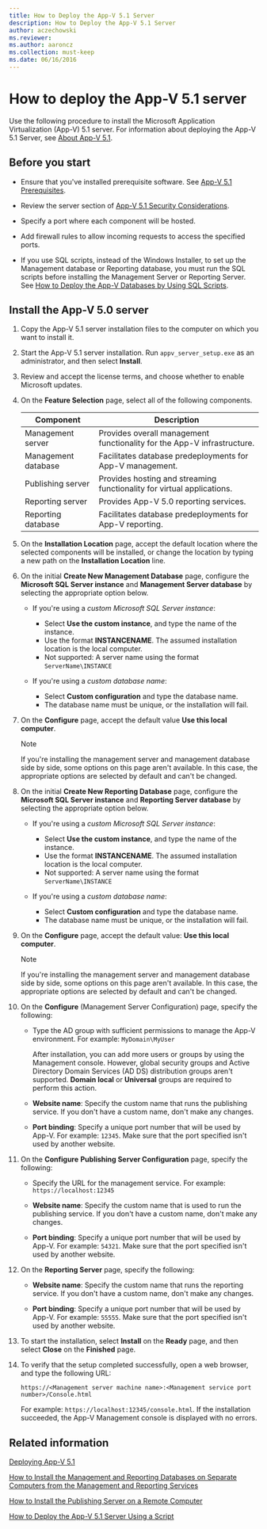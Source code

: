 ```yaml
---
title: How to Deploy the App-V 5.1 Server
description: How to Deploy the App-V 5.1 Server
author: aczechowski
ms.reviewer:
ms.author: aaroncz
ms.collection: must-keep
ms.date: 06/16/2016
---
```


# How to deploy the App-V 5.1 server

Use the following procedure to install the Microsoft Application Virtualization (App-V) 5.1 server. For information about deploying the App-V 5.1 Server, see [About App-V 5.1](about-app-v-51.md#bkmk-migrate-to-51).

## Before you start

- Ensure that you've installed prerequisite software. See [App-V 5.1 Prerequisites](app-v-51-prerequisites.md).

- Review the server section of [App-V 5.1 Security Considerations](app-v-51-security-considerations.md).

- Specify a port where each component will be hosted.

- Add firewall rules to allow incoming requests to access the specified ports.

- If you use SQL scripts, instead of the Windows Installer, to set up the Management database or Reporting database, you must run the SQL scripts before installing the Management Server or Reporting Server. See [How to Deploy the App-V Databases by Using SQL Scripts](how-to-deploy-the-app-v-databases-by-using-sql-scripts51.md).

## Install the App-V 5.0 server

1. Copy the App-V 5.1 server installation files to the computer on which you want to install it.

2. Start the App-V 5.1 server installation. Run `appv_server_setup.exe` as an administrator, and then select **Install**.

3. Review and accept the license terms, and choose whether to enable Microsoft updates.

4. On the **Feature Selection** page, select all of the following components.

    | Component | Description |
    |--|--|
    | Management server | Provides overall management functionality for the App-V infrastructure. |
    | Management database | Facilitates database predeployments for App-V management. |
    | Publishing server | Provides hosting and streaming functionality for virtual applications. |
    | Reporting server | Provides App-V 5.0 reporting services. |
    | Reporting database | Facilitates database predeployments for App-V reporting. |

5. On the **Installation Location** page, accept the default location where the selected components will be installed, or change the location by typing a new path on the **Installation Location** line.

6. On the initial **Create New Management Database** page, configure the **Microsoft SQL Server instance** and **Management Server database** by selecting the appropriate option below.

   - If you're using a *custom Microsoft SQL Server instance*:

     - Select **Use the custom instance**, and type the name of the instance.
     - Use the format **INSTANCENAME**. The assumed installation location is the local computer.
     - Not supported: A server name using the format `ServerName\INSTANCE`

   - If you're using a *custom database name*:

     - Select **Custom configuration** and type the database name.
     - The database name must be unique, or the installation will fail.

7. On the **Configure** page, accept the default value **Use this local computer**.

   > [!NOTE]
   > If you're installing the management server and management database side by side, some options on this page aren't available. In this case, the appropriate options are selected by default and can't be changed.

8. On the initial **Create New Reporting Database** page, configure the **Microsoft SQL Server instance** and **Reporting Server database** by selecting the appropriate option below.

   - If you're using a *custom Microsoft SQL Server instance*:

     - Select **Use the custom instance**, and type the name of the instance.
     - Use the format **INSTANCENAME**. The assumed installation location is the local computer.
     - Not supported: A server name using the format `ServerName\INSTANCE`

   - If you're using a *custom database name*:

     - Select **Custom configuration** and type the database name.
     - The database name must be unique, or the installation will fail.

9. On the **Configure** page, accept the default value: **Use this local computer**.

   > [!NOTE]
   > If you're installing the management server and management database side by side, some options on this page aren't available. In this case, the appropriate options are selected by default and can't be changed.

10. On the **Configure** (Management Server Configuration) page, specify the following:

    - Type the AD group with sufficient permissions to manage the App-V environment. For example: `MyDomain\MyUser`

      After installation, you can add more users or groups by using the Management console. However, global security groups and Active Directory Domain Services (AD DS) distribution groups aren't supported. **Domain local** or **Universal** groups are required to perform this action.

    - **Website name**: Specify the custom name that runs the publishing service. If you don't have a custom name, don't make any changes.

    - **Port binding**: Specify a unique port number that will be used by App-V. For example: `12345`. Make sure that the port specified isn't used by another website.

11. On the **Configure** **Publishing Server Configuration** page, specify the following:

    - Specify the URL for the management service. For example: `https://localhost:12345`

    - **Website name**: Specify the custom name that is used to run the publishing service. If you don't have a custom name, don't make any changes.

    - **Port binding**: Specify a unique port number that will be used by App-V. For example: `54321`. Make sure that the port specified isn't used by another website.

12. On the **Reporting Server** page, specify the following:

    - **Website name**: Specify the custom name that runs the reporting service. If you don't have a custom name, don't make any changes.

    - **Port binding**: Specify a unique port number that will be used by App-V. For example: `55555`. Make sure that the port specified isn't used by another website.

13. To start the installation, select **Install** on the **Ready** page, and then select **Close** on the **Finished** page.

14. To verify that the setup completed successfully, open a web browser, and type the following URL:

    `https://<Management server machine name>:<Management service port number>/Console.html`

    For example: `https://localhost:12345/console.html`. If the installation succeeded, the App-V Management console is displayed with no errors.

## Related information

[Deploying App-V 5.1](deploying-app-v-51.md)

[How to Install the Management and Reporting Databases on Separate Computers from the Management and Reporting Services](how-to-install-the-management-and-reporting-databases-on-separate-computers-from-the-management-and-reporting-services51.md)

[How to Install the Publishing Server on a Remote Computer](how-to-install-the-publishing-server-on-a-remote-computer51.md)

[How to Deploy the App-V 5.1 Server Using a Script](how-to-deploy-the-app-v-51-server-using-a-script.md)
